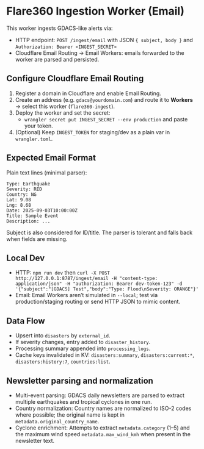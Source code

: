 # Flare360 Ingestion Worker (Email)

This worker ingests GDACS-like alerts via:

- HTTP endpoint: `POST /ingest/email` with JSON `{ subject, body }` and `Authorization: Bearer <INGEST_SECRET>`
- Cloudflare Email Routing → Email Workers: emails forwarded to the worker are parsed and persisted.

## Configure Cloudflare Email Routing

1. Register a domain in Cloudflare and enable Email Routing.
2. Create an address (e.g. `gdacs@yourdomain.com`) and route it to **Workers** → select this worker (`flare360-ingest`).
3. Deploy the worker and set the secret:
   - `wrangler secret put INGEST_SECRET --env production` and paste your token.
4. (Optional) Keep `INGEST_TOKEN` for staging/dev as a plain var in `wrangler.toml`.

## Expected Email Format

Plain text lines (minimal parser):

```
Type: Earthquake
Severity: RED
Country: NG
Lat: 9.08
Lng: 8.68
Date: 2025-09-03T10:00:00Z
Title: Sample Event
Description: ...
```

Subject is also considered for ID/title. The parser is tolerant and falls back when fields are missing.

## Local Dev

- HTTP: `npm run dev` then `curl -X POST http://127.0.0.1:8787/ingest/email -H "content-type: application/json" -H "authorization: Bearer dev-token-123" -d '{"subject":"[GDACS] Test","body":"Type: Flood\nSeverity: ORANGE"}'`
- Email: Email Workers aren’t simulated in `--local`; test via production/staging routing or send HTTP JSON to mimic content.

## Data Flow

- Upsert into `disasters` by `external_id`.
- If severity changes, entry added to `disaster_history`.
- Processing summary appended into `processing_logs`.
- Cache keys invalidated in KV: `disasters:summary`, `disasters:current:*`, `disasters:history:7`, `countries:list`.

## Newsletter parsing and normalization

- Multi-event parsing: GDACS daily newsletters are parsed to extract multiple earthquakes and tropical cyclones in one run.
- Country normalization: Country names are normalized to ISO-2 codes where possible; the original name is kept in `metadata.original_country_name`.
- Cyclone enrichment: Attempts to extract `metadata.category` (1–5) and the maximum wind speed `metadata.max_wind_kmh` when present in the newsletter text.
